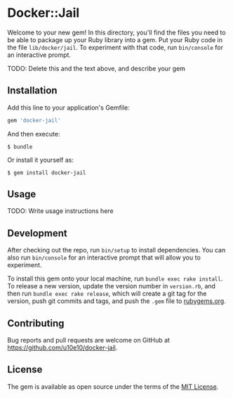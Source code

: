 # Docker::Jail

Welcome to your new gem! In this directory, you'll find the files you need to be able to package up your Ruby library into a gem. Put your Ruby code in the file `lib/docker/jail`. To experiment with that code, run `bin/console` for an interactive prompt.

TODO: Delete this and the text above, and describe your gem

## Installation

Add this line to your application's Gemfile:

```ruby
gem 'docker-jail'
```

And then execute:

    $ bundle

Or install it yourself as:

    $ gem install docker-jail

## Usage

TODO: Write usage instructions here

## Development

After checking out the repo, run `bin/setup` to install dependencies. You can also run `bin/console` for an interactive prompt that will allow you to experiment.

To install this gem onto your local machine, run `bundle exec rake install`. To release a new version, update the version number in `version.rb`, and then run `bundle exec rake release`, which will create a git tag for the version, push git commits and tags, and push the `.gem` file to [rubygems.org](https://rubygems.org).

## Contributing

Bug reports and pull requests are welcome on GitHub at https://github.com/u10e10/docker-jail.


## License

The gem is available as open source under the terms of the [MIT License](http://opensource.org/licenses/MIT).

